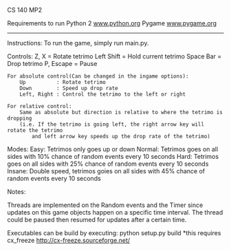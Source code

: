 CS 140 MP2

Requirements to run
Python 2	<a href = "www.python.org">www.python.org</a>
Pygame		<a href = "www.pygame.org">www.pygame.org</a>

---

Instructions:
	To run the game, simply run main.py.

Controls:
	Z, X       = Rotate tetrimo
	Left Shift = Hold current tetrimo
	Space Bar  = Drop tetrimo
	P, Escape  = Pause

	For absolute control(Can be changed in the ingame options):
		Up          : Rotate tetrimo
		Down        : Speed up drop rate
		Left, Right : Control the tetrimo to the left or right

	For relative control:
		Same as absolute but direction is relative to where the tetrimo is dropping
		(i.e. If the tetrimo is going left, the right arrow key will rotate the tetrimo
			and left arrow key speeds up the drop rate of the tetrimo)

Modes:
	Easy:
		Tetrimos only goes up or down
	Normal:
		Tetrimos goes on all sides with 10% chance of random events every 10 seconds
	Hard:
		Tetrimos goes on all sides with 25% chance of random events every 10 seconds
	Insane:
		Double speed, tetrimos goies on all sides with 45% chance of random events every 10 seconds

Notes:

Threads are implemented on the Random events and the Timer since updates on this game objects happen on a specific time interval. The thread could
be paused then resumed for updates after a certain time.

Executables can be build by executing:
	python setup.py build
*this requires cx_freeze http://cx-freeze.sourceforge.net/
